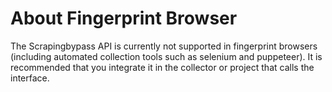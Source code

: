# About Fingerprint Browser

The Scrapingbypass API is currently not supported in fingerprint browsers (including automated collection tools such as selenium and puppeteer). It is recommended that you integrate it in the collector or project that calls the interface.